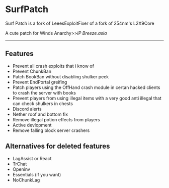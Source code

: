 # SurfPatch
Surf Patch is a fork of LeeesExploitFixer of a fork of 254nm's L2X9Core

A cute patch for Winds Anarchy>>*IP Breeze.asia*
___

## Features

* Prevent all crash exploits that i know of
* Prevent ChunkBan
* Patch BookBan without disabling shulker peek
* Prevent EndPortal greifing
* Patch players using the OffHand crash module in certan hacked clients to crash the server with books
* Prevent players from using illegal items with a very good anti illegal that can check shulkers in chests
* Discord alerts
* Nether roof and bottom fix
* Remove illegal potion effects from players
* Active devlopment
* Remove falling block server crashers
## Alternatives for deleted features
* LagAssist or React
* TrChat
* Openinv
* Essentials (if you want)
* NoChunkLag
